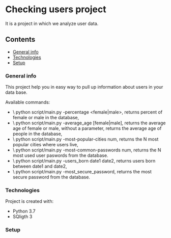 # Checking users project

It is a project in which we analyze user data.

## Contents
* [General info](#genetal-info)
* [Technologies](#technologies)
* [Setup](#setup)

### General info

This project help you in easy way to pull up information about users in your data base.

 Available commands:
 * \ python script/main.py -percentage <female|male>\, returns percent of female or male in the database,
 * \ python script/main.py -average_age [female|male]\, returns the average age of female or male, without a parameter, returns the average age of people in the database,
 * \ python script/main.py -most-popular-cities num\, returns the N most popular cities where users live,
 * \ python script/main.py -most-common-passwords num\, returns the N most used user paswords from the database.
 * \ python script/main.py -users_born date1 date2\, returns users born between date1 and date2,
 * \ python script/main.py -most_secure_password\, returns the most secure password from the database.

### Technologies

Project is created with:
* Python 3.7 
* SQligth 3

### Setup


